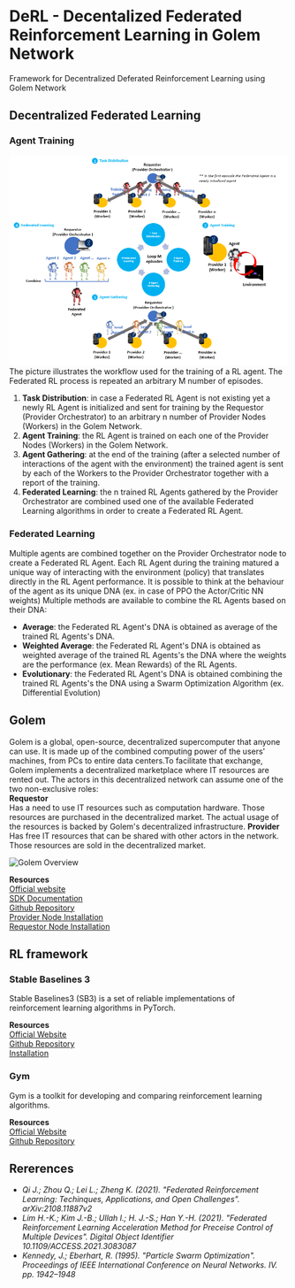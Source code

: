 # DeRL - Decentalized Federated Reinforcement Learning in Golem Network
Framework for Decentralized Deferated Reinforcement Learning using Golem Network

## Decentralized Federated Learning

### Agent Training 
![RL_training_worflow](https://github.com/pietromosca1994/DeRL_Golem/blob/main/references/RL_training_workflow.png)  
The picture illustrates the workflow used for the training of a RL agent.
The Federated RL process is repeated an arbitrary M number of episodes.
1. **Task Distribution**: in case a Federated RL Agent is not existing yet a newly RL Agent is initialized and sent for training by the Requestor (Provider Orchestrator) to an arbitrary n number of Provider Nodes (Workers) in the Golem Network.  
2. **Agent Training**: the RL Agent is trained on each one of the Provider Nodes (Workers) in the Golem Network.  
3. **Agent Gathering**: at the end of the training (after a selected number of interactions of the agent with the environment) the trained agent is sent by each of the Workers to the Provider Orchestrator together with a report of the training.  
4. **Federated Learning**: the n trained RL Agents gathered by the Provider Orchestrator are combined used one of the available Federated Learning algorithms in order to create a Federated RL Agent.  

### Federated Learning 
Multiple agents are combined together on the Provider Orchestrator node to create a Federated RL Agent.
Each RL Agent during the training matured a unique way of interacting with the environment (policy) that translates directly in the RL Agent performance. It is possible to think at the behaviour of the agent as its unique DNA (ex. in case of PPO the Actor/Critic NN weights)
Multiple methods are available to combine the RL Agents based on their DNA:  
- **Average**: the Federated RL Agent's DNA is obtained as average of the trained RL Agents's DNA.  
- **Weighted Average**: the Federated RL Agent's DNA is obtained as weighted average of the trained RL Agents's the DNA where the weights are the performance (ex. Mean Rewards) of the RL Agents. 
- **Evolutionary**: the Federated RL Agent's DNA is obtained combining the trained RL Agents's the DNA using a Swarm Optimization Algorithm (ex. Differential Evolution)  

## Golem
Golem is a global, open-source, decentralized supercomputer that anyone can use. It is made up of the combined computing power of the users' machines, from PCs to entire data centers.To facilitate that exchange, Golem implements a decentralized marketplace where IT resources are rented out. The actors in this decentralized network can assume one of the two non-exclusive roles:  
**Requestor**  
Has a need to use IT resources such as computation hardware. Those resources are purchased in the decentralized market. The actual usage of the resources is backed by Golem's decentralized infrastructure.
**Provider**  
Has free IT resources that can be shared with other actors in the network. Those resources are sold in the decentralized market.

![Golem Overview](https://2880695478-files.gitbook.io/~/files/v0/b/gitbook-x-prod.appspot.com/o/spaces%2F-MBt7VtQny8f-UShF8-_%2Fuploads%2Fgit-blob-3136cc577c602d41deabbda419314754ae0544e7%2FTNM-Docs-infographics-01.jpg?alt=media)

**Resources**  
[Official website](https://www.golem.network)  
[SDK Documentation](https://handbook.golem.network)  
[Github Repository](https://github.com/golemfactory)  
[Provider Node Installation](https://handbook.golem.network/provider-tutorials/provider-tutorial)  
[Requestor Node Installation](https://handbook.golem.network/requestor-tutorials/flash-tutorial-of-requestor-development)  

## RL framework
### Stable Baselines 3 
Stable Baselines3 (SB3) is a set of reliable implementations of reinforcement learning algorithms in PyTorch.  

**Resources**    
[Official Website](https://stable-baselines3.readthedocs.io/en/master/)  
[Github Repository](https://github.com/hill-a/stable-baselines)  
[Installation](https://stable-baselines3.readthedocs.io/en/master/guide/install.html)  

### Gym
Gym is a toolkit for developing and comparing reinforcement learning algorithms.  

**Resources**  
[Official Website](https://gym.openai.com)  
[Github Repository](https://github.com/openai/gym)

## Rererences
- *Qi J.; Zhou Q.; Lei L.; Zheng K. (2021). "Federated Reinforcement Learning: Techinques, Applications, and Open Challenges". arXiv:2108.11887v2*
- *Lim H.-K.; Kim J.-B.; Ullah I.; H. J.-S.; Han Y.-H. (2021). "Federated Reinforcement Learning Acceleration Method for Preceise Control of Multiple Devices". Digital Object Identifier 10.1109/ACCESS.2021.3083087*
- *Kennedy, J.; Eberhart, R. (1995). "Particle Swarm Optimization". Proceedings of IEEE International Conference on Neural Networks. IV. pp. 1942–1948*

